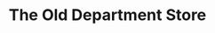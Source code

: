 ---
title: "The Old Department Store"
url: /cirencester/the-old-department-store/
shop: department store
---